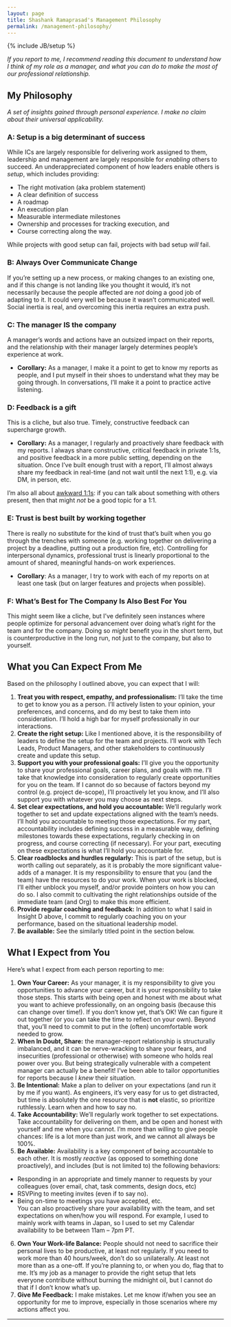 ```yaml
---
layout: page
title: Shashank Ramaprasad's Management Philosophy
permalink: /management-philosophy/
---
```

{% include JB/setup %}

_If you report to me, I recommend reading this document to understand
how I think of my role as a manager, and what you can do to make the
most of our professional relationship._

## My Philosophy

_A set of insights gained through personal experience. I make no
claim about their universal applicability._

### A: Setup is a big determinant of success

While ICs are largely responsible for delivering work assigned to them,
leadership and management are largely responsible for _enabling_ 
others to succeed. An underappreciated component of how leaders enable
others is _setup_, which includes providing:

* The right motivation (aka problem statement)
* A clear definition of success
* A roadmap
* An execution plan
* Measurable intermediate milestones
* Ownership and processes for tracking execution, and
* Course correcting along the way.

While projects with good setup can fail, projects with bad setup _will_ fail.

### B: Always Over Communicate Change

If you’re setting up a new process, or making changes to
an existing one, and if this change is not landing like you thought
it would, it’s not necessarily because the people affected are _not_
doing a good job of adapting to it. It could very well be because
it wasn’t communicated well. Social inertia is real, and overcoming
this inertia requires an extra push.

### C: The manager IS the company

A manager’s words and actions have an outsized impact on their
reports, and the relationship with their manager largely determines
people’s experience at work.

* **Corollary:** As a manager, I make it a point to get to know
my reports as people, and I put myself in their shoes to understand
what they may be going through. In conversations, I’ll make it
a point to practice active listening.

### D: Feedback is a gift

This is a cliche, but also true. Timely, constructive feedback
can supercharge growth.

* **Corollary:** As a manager, I regularly and proactively share
feedback with my reports. I always share constructive, critical
feedback in private 1:1s, and positive feedback in a more public
setting, depending on the situation. Once I’ve built enough trust
with a report, I’ll almost always share my feedback in real-time
(and not wait until the next 1:1), e.g. via DM, in person, etc.

I’m also all about
[awkward 1:1s](https://medium.com/@mrabkin/the-art-of-the-awkward-1-1-f4e1dcbd1c5c):
if you can talk about something with others present, then that
might _not_ be a good topic for a 1:1.

### E: Trust is best built by working together

There is really no substitute for the kind of trust that’s built
when you go through the trenches with someone (e.g. working together
on delivering a project by a deadline, putting out a production fire,
etc). Controlling for interpersonal dynamics, professional trust is
linearly proportional to the amount of shared, meaningful hands-on
work experiences.

* **Corollary**: As a manager, I try to work with each of my reports
on at least one task (but on larger features and projects when
possible).

### F: What’s Best for The Company Is Also Best For You

This might seem like a cliche, but I’ve definitely seen instances
where people optimize for personal advancement over doing what’s
right for the team and for the company. Doing so _might_ benefit
you in the short term, but is counterproductive in the long run,
not just to the company, but also to yourself.

## What you Can Expect From Me

Based on the philosophy I outlined above, you can expect that I will:

1. **Treat you with respect, empathy, and professionalism:** I’ll take
the time to get to know you as a person. I’ll actively listen to your
opinion, your preferences, and concerns, and do my best to take them
into consideration. I’ll hold a high bar for myself professionally
in our interactions.
2. **Create the right setup:** Like I mentioned above, it is the
responsibility of leaders to define the setup for the team and
projects. I’ll work with Tech Leads, Product Managers, and other
stakeholders to continuously create and update this setup.
3. **Support you with your professional goals:** I’ll give you the
opportunity to share your professional goals, career plans, and
goals with me. I’ll take that knowledge into consideration to
regularly create opportunities for you on the team. If I cannot
do so because of factors beyond my control (e.g. project de-scope),
I’ll proactively let you know, and I’ll also support you with
whatever you may choose as next steps.
4. **Set clear expectations, and hold you accountable:** We’ll regularly
work together to set and update expectations aligned with the team’s
needs. I’ll hold you accountable to meeting those expectations.
For my part, accountability includes defining success in a
measurable way, defining milestones towards these expectations,
regularly checking in on progress, and course correcting (if necessary).
For your part, executing on these expectations is what I’ll hold
you accountable for.
5. **Clear roadblocks and hurdles regularly:** This is part of the
setup, but is worth calling out separately, as it is probably the
more significant value-adds of a manager. It is my responsibility to
ensure that you (and the team) have the resources to do your work.
When your work is blocked, I’ll either unblock you myself, and/or
provide pointers on how you can do so. I also commit to cultivating
the right relationships outside of the immediate team (and Org)
to make this more efficient.
6. **Provide regular coaching and feedback:** In addition to what
I said in Insight D above, I commit to regularly coaching you on
your performance, based on the situational leadership model.
7. **Be available:** See the similarly titled point in the section
below.

## What I Expect from You

Here’s what I expect from each person reporting to me:

1. **Own Your Career:** As your manager, it is my responsibility
to give you opportunities to advance your career, but it is your
responsibility to take those steps. This starts with being open
and honest with me about what you want to achieve professionally,
on an ongoing basis (because this can change over time!).
If you don’t know yet, that’s OK! We can figure it out together
(or you can take the time to reflect on your own). Beyond that,
you’ll need to commit to put in the (often) uncomfortable work
needed to grow.
2. **When In Doubt, Share:** the manager-report relationship is
structurally imbalanced, and it can be nerve-wracking to share
your fears, and insecurities (professional or otherwise) with
someone who holds real power over you. But being strategically
vulnerable with a competent manager can actually be a benefit!
I’ve been able to tailor opportunities for reports because I
_knew_ their situation.
3. **Be Intentional:** Make a plan to deliver on your expectations
(and run it by me if you want). As engineers, it’s very easy for us
to get distracted, but time is absolutely the one resource that is
**not** elastic, so prioritize ruthlessly.
Learn when and how to say no.
4. **Take Accountability:** We’ll regularly work together to set
expectations. Take accountability for delivering on them, and
be open and honest with yourself and me when you cannot. I’m
more than willing to give people chances: life is a lot more than
just work, and we cannot all always be 100%.
5. **Be Available:** Availability is a key component of being
accountable to each other. It is mostly _reactive_ (as opposed to
something done proactively), and includes (but is not limited to)
the following behaviors:
* Responding in an appropriate and timely manner to requests by
your colleagues (over email, chat, task comments, design docs, etc)
* RSVPing to meeting invites (even if to say no).
* Being on-time to meetings you have accepted, etc.
\
You can also proactively share your availability with the team, and
set expectations on when/how you will respond. For example,
I used to mainly work with teams in Japan, so I used to set my
Calendar availability to be between 11am – 7pm PT.
6. **Own Your Work-life Balance:** People should not need to sacrifice
their personal lives to be productive, at least not regularly.
If you need to work more than 40 hours/week, don’t do so unilaterally.
At least not more than as a one-off. If you’re planning to, or
when you do, flag that to me. It’s my job as a manager to provide
the right setup that lets everyone contribute without burning
the midnight oil, but I cannot do that if I don’t know what’s up.
7. **Give Me Feedback:** I make mistakes. Let me know if/when you
see an opportunity for me to improve, especially in those scenarios
where my actions affect you.

-----
